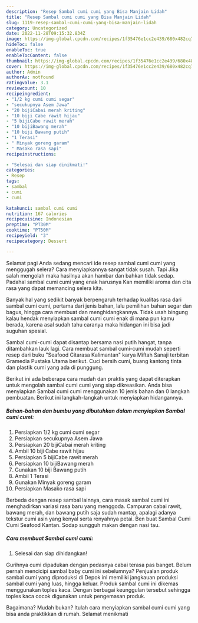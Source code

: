 ```yaml
---
description: "Resep Sambal cumi cumi yang Bisa Manjain Lidah"
title: "Resep Sambal cumi cumi yang Bisa Manjain Lidah"
slug: 1119-resep-sambal-cumi-cumi-yang-bisa-manjain-lidah
category: Uncategorized
date: 2022-11-28T09:15:32.834Z
image: https://img-global.cpcdn.com/recipes/1f35476e1cc2e439/680x482cq70/sambal-cumi-cumi-foto-resep-utama.jpg
hideToc: false
enableToc: true
enableTocContent: false
thumbnail: https://img-global.cpcdn.com/recipes/1f35476e1cc2e439/680x482cq70/sambal-cumi-cumi-foto-resep-utama.jpg
cover: https://img-global.cpcdn.com/recipes/1f35476e1cc2e439/680x482cq70/sambal-cumi-cumi-foto-resep-utama.jpg
author: Admin
authorAv: notfound
ratingvalue: 3.1
reviewcount: 10
recipeingredient:
- "1/2 kg cumi cumi segar"
- "secukupnya Asem Jawa"
- "20 bijiCabai merah kriting"
- "10 biji Cabe rawit hijau"
- "5 bijiCabe rawit merah"
- "10 bijiBawang merah"
- "10 biji Bawang putih"
- "1 Terasi"
- " Minyak goreng garam"
- " Masako rasa sapi"
recipeinstructions:

- "Selesai dan siap dinikmati!"
categories:
- Resep
tags:
- sambal
- cumi
- cumi

katakunci: sambal cumi cumi 
nutrition: 167 calories
recipecuisine: Indonesian
preptime: "PT30M"
cooktime: "PT50M"
recipeyield: "3"
recipecategory: Dessert

---
```



Selamat pagi Anda sedang mencari ide resep sambal cumi cumi yang menggugah selera? Cara menyiapkannya sangat tidak susah. Tapi Jika salah mengolah maka hasilnya akan hambar dan bahkan tidak sedap. Padahal sambal cumi cumi yang enak harusnya Kan memiliki aroma dan cita rasa yang dapat memancing selera kita.


Banyak hal yang sedikit banyak berpengaruh terhadap kualitas rasa dari sambal cumi cumi, pertama dari jenis bahan, lalu pemilihan bahan segar dan bagus, hingga cara membuat dan menghidangkannya. Tidak usah bingung kalau hendak menyiapkan sambal cumi cumi enak di mana pun kamu berada, karena asal sudah tahu caranya maka hidangan ini bisa jadi suguhan spesial.

Sambal cumi-cumi dapat disantap bersama nasi putih hangat, tanpa ditambahkan lauk lagi. Cara membuat sambal cumi-cumi mudah seperti resep dari buku &#34;Seafood Citarasa Kalimantan&#34; karya Miftah Sanaji terbitan Gramedia Pustaka Utama berikut. Cuci bersih cumi, buang kantong tinta dan plastik cumi yang ada di punggung.


Berikut ini ada beberapa cara mudah dan praktis yang dapat diterapkan untuk mengolah sambal cumi cumi yang siap dikreasikan. Anda bisa menyiapkan Sambal cumi cumi menggunakan 10 jenis bahan dan 0 langkah pembuatan. Berikut ini langkah-langkah untuk menyiapkan hidangannya.

<!--inarticleads1-->

##### Bahan-bahan dan bumbu yang dibutuhkan dalam menyiapkan Sambal cumi cumi:

1. Persiapkan 1/2 kg cumi cumi segar
1. Persiapkan secukupnya Asem Jawa
1. Persiapkan 20 bijiCabai merah kriting
1. Ambil 10 biji Cabe rawit hijau
1. Persiapkan 5 bijiCabe rawit merah
1. Persiapkan 10 bijiBawang merah
1. Gunakan 10 biji Bawang putih
1. Ambil 1 Terasi
1. Gunakan  Minyak goreng garam
1. Persiapkan  Masako rasa sapi


Berbeda dengan resep sambal lainnya, cara masak sambal cumi ini menghadirkan variasi rasa baru yang menggoda. Campuran cabai rawit, bawang merah, dan bawang putih saja sudah mantap, apalagi adanya tekstur cumi asin yang kenyal serta renyahnya petai. Ben buat Sambal Cumi Cumi Seafood Kantan. Sodap sungguh makan dengan nasi tau. 

<!--inarticleads2-->

##### Cara membuat Sambal cumi cumi:


1. Selesai dan siap dihidangkan!

Gurihnya cumi dipadukan dengan pedasnya cabai terasa pas banget. Belum pernah mencicipi sambal baby cumi ini sebelumnya? Penjualan produk sambal cumi yang diproduksi di Depok ini memiliki jangkauan produksi sambal cumi yang luas, hingga keluar. Produk sambal cumi ini dikemas menggunakan toples kaca. Dengan berbagai keunggulan tersebut sehingga toples kaca cocok digunakan untuk pengemasan produk. 

Bagaimana? Mudah bukan? Itulah cara menyiapkan sambal cumi cumi yang bisa anda praktikkan di rumah. Selamat menikmati
